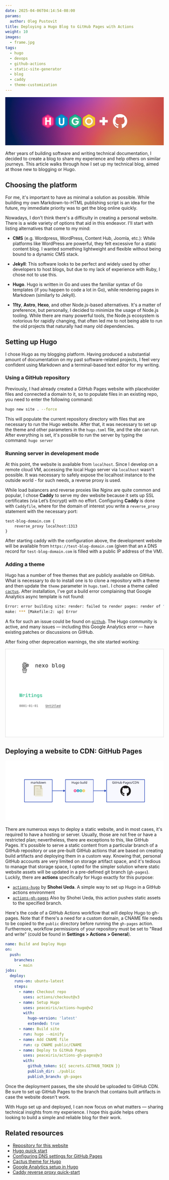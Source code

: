 ```yaml
---
date: 2025-04-06T04:14:54-08:00
params:
  author: Oleg Pustovit
title: Deploying a Hugo Blog to GitHub Pages with Actions
weight: 10
images:
  - frame.jpg
tags:
  - hugo
  - devops
  - github-actions
  - static-site-generator
  - blog
  - caddy
  - theme-customization
---
```


![Image title](frame.jpg)

After years of building software and writing technical documentation, I decided to create a blog to share my experience and help others on similar journeys. This article walks through how I set up my technical blog, aimed at those new to blogging or Hugo.

## Choosing the platform 

For me, it's important to have as minimal a solution as possible. While building my own Markdown-to-HTML publishing script is an idea for the future, my immediate priority was to get the blog online quickly.

Nowadays, I don't think there's a difficulty in creating a personal website. There is a wide variety of options that aid in this endeavor. I'll start with listing alternatives that come to my mind: 

- **CMS** (e.g. Wordpress, WordPress, Content Hub, Joomla, etc.): While platforms like WordPress are powerful, they felt excessive for a static content blog. I wanted something lightweight and flexible without being bound to a dynamic CMS stack.

- **Jekyll**: This software looks to be perfect and widely used by other developers to host blogs, but due to my lack of experience with Ruby, I chose not to use this.

- **Hugo**. Hugo is written in Go and uses the familiar syntax of Go templates (if you happen to code a lot in Go), while rendering pages in Markdown (similarly to Jekyll). 

- **11ty**, **Astro**, **Hexo**, and other Node.js-based alternatives. It's a matter of preference, but personally, I decided to minimize the usage of Node.js tooling. While there are many powerful tools, the Node.js ecosystem is notorious for rapidly changing, that often led me to not being able to run the old projects that naturally had many old dependencies.

## Setting up Hugo

I chose Hugo as my blogging platform. Having produced a substantial amount of documentation on my past software-related projects, I feel very confident using Markdown and a terminal-based text editor for my writing.

### Using a GitHub repository

Previously, I had already created a GitHub Pages website with placeholder files and connected a domain to it, so to populate files in an existing repo, you need to enter the following command:

```sh
hugo new site . --force
```

This will populate the current repository directory with files that are necessary to run the Hugo website. After that, it was necessary to set up the theme and other parameters in the `hugo.toml` file, and the site can run. After everything is set, it's possible to run the server by typing the command: `hugo server` 

### Running server in development mode

At this point, the website is available from `localhost`. Since I develop on a remote cloud VM, accessing the local Hugo server via `localhost` wasn't possible. It was necessary to safely expose the localhost instance to the outside world - for such needs, a reverse proxy is used. 

While load balancers and reverse proxies like Nginx are quite common and popular, I chose **Caddy** to serve my dev website because it sets up SSL certificates (via Let’s Encrypt) with no effort. Configuring **Caddy** is done with `Caddyfile`, where for the domain of interest you write a `reverse_proxy` statement with the necessary port:

```caddy
test-blog-domain.com {
	reverse_proxy localhost:1313
}
```

After starting caddy with the configuration above, the development website will be available from `https://test-blog-domain.com` (given that an `A` DNS record for `test-blog-domain.com` is filled with a public IP address of the VM).

### Adding a theme

Hugo has a number of free themes that are publicly available on GitHub. What is necessary to do to install one is to clone a repository with a theme and then update the `theme` parameter in `hugo.toml`. I chose a theme called [`cactus`](https://github.com/monkeyWzr/hugo-theme-cactus). After installation, I've got a build error complaining that Google Analytics async template is not found:

```sh
Error: error building site: render: failed to render pages: render of "/" failed: "/home/user/projects/nexo-tech.github.io/themes/cactus/layouts/_default/baseof.html:3:3": execute of template failed: template: index.html:3:3: executing "index.html" at <partial "head.html" .>: error calling partial: execute of template failed: html/template:partials/head.html:47:16: no such template "_internal/google_analytics_async.html"
make: *** [Makefile:2: up] Error
```

A fix for such an issue could be found on [`github`](https://github.com/monkeyWzr/hugo-theme-cactus/pull/152/commits/eb4a01644555170808da009285cd805719d34f4c). The Hugo community is active, and many issues — including this Google Analytics error — have existing patches or discussions on GitHub. 

After fixing other deprecation warnings, the site started working: 

![A front page of my blog is shown](frame2.png)

## Deploying a website to CDN: GitHub Pages

![Deployment diagram](d2.svg)

There are numerous ways to deploy a static website, and in most cases, it's required to have a hosting or server. Usually, those are not free or have a restricted plan; nevertheless, there are exceptions to this, like GitHub Pages. It's possible to serve a static content from a particular branch of a GitHub repository or use pre-built GitHub actions that are based on creating build artifacts and deploying them in a custom way. Knowing that, personal GitHub accounts are very limited on storage artifact space, and it's tedious to manage that storage space, I opted for the simpler solution where static website assets will be updated in a pre-defined git branch (`gh-pages`). Luckily, there are **actions** specifically for Hugo exactly for this purpose:

- [`actions-hugo`](https://github.com/peaceiris/actions-hugo) by **Shohei Ueda**. A simple way to set up Hugo in a GitHub actions environment
- [`actions-gh-pages`](https://github.com/peaceiris/actions-gh-pages) Also by Shohei Ueda, this action pushes static assets to the specified branch.

Here's the code of a GitHub Actions workflow that will deploy Hugo to gh-pages. Note that if there's a need for a custom domain, a CNAME file needs to be copied to the `public` directory before running the `gh-pages` action. Furthermore, workflow permissions of your repository must be set to "Read and write" (could be found in **Settings > Actions > General**).

```yaml
name: Build and Deploy Hugo
on:
  push:
    branches:
      - main  
jobs:
  deploy:
    runs-on: ubuntu-latest
    steps:
      - name: Checkout repo
        uses: actions/checkout@v3
      - name: Setup Hugo
        uses: peaceiris/actions-hugo@v2
        with:
          hugo-version: 'latest'
          extended: true
      - name: Build site
        run: hugo --minify
      - name: Add CNAME file
        run: cp CNAME public/CNAME
      - name: Deploy to GitHub Pages
        uses: peaceiris/actions-gh-pages@v3
        with:
          github_token: ${{ secrets.GITHUB_TOKEN }}
          publish_dir: ./public
          publish_branch: gh-pages
```

Once the deployment passes, the site should be uploaded to GitHub CDN. Be sure to set up GitHub Pages to the branch that contains built artifacts in case the website doesn't work. 

With Hugo set up and deployed, I can now focus on what matters — sharing technical insights from my experience. I hope this guide helps others looking to build a simple and reliable blog for their work.

## Related resources

- [Repository for this website](https://github.com/nexo-tech/nexo-tech.github.io)
- [Hugo quick start](https://gohugo.io/getting-started/quick-start/#publish-the-site)
- [Configuring DNS settings for GitHub Pages](https://docs.github.com/en/pages/configuring-a-custom-domain-for-your-github-pages-site/managing-a-custom-domain-for-your-github-pages-site#dns-records-for-your-custom-domain)
- [Cactus theme for Hugo](https://themes.gohugo.io/themes/hugo-theme-cactus/)
- [Google Analytics setup in Hugo](https://gohugo.io/templates/embedded/#google-analytics)
- [Caddy reverse proxy quick-start](https://caddyserver.com/docs/quick-starts/reverse-proxy)

